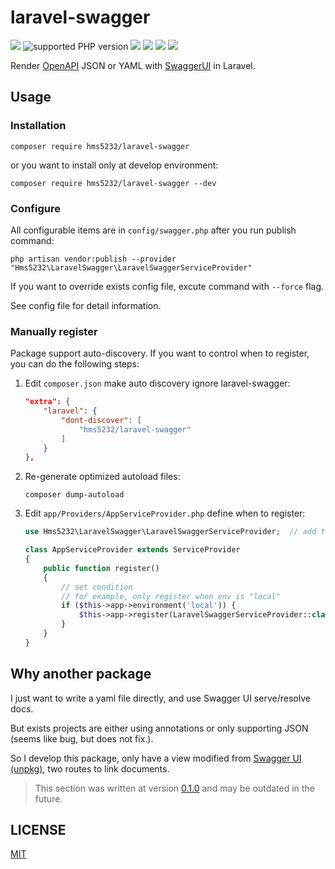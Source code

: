 # laravel-swagger

[![](https://img.shields.io/packagist/v/hms5232/laravel-swagger?include_prereleases)](https://packagist.org/packages/hms5232/laravel-swagger)
![supported PHP version](https://img.shields.io/packagist/dependency-v/hms5232/laravel-swagger/php?logo=php&color=%23787cb4)
![](https://img.shields.io/packagist/dependency-v/hms5232/laravel-swagger/illuminate/support?color=ff2d20&label=Laravel&logo=laravel)
[![](https://img.shields.io/packagist/dt/hms5232/laravel-swagger)](https://packagist.org/packages/hms5232/laravel-swagger)
[![](https://img.shields.io/packagist/l/hms5232/laravel-swagger)](https://github.com/hms5232/laravel-swagger/blob/main/README.md)
[![](https://img.shields.io/github/actions/workflow/status/hms5232/laravel-swagger/phpunit.yml?branch=main&label=test)](https://github.com/hms5232/laravel-swagger/actions?query=branch%3Amain)

Render [OpenAPI](https://www.openapis.org/) JSON or YAML with [SwaggerUI](https://swagger.io/tools/swagger-ui/) in Laravel.

## Usage

### Installation

```shell
composer require hms5232/laravel-swagger
```

or you want to install only at develop environment:

```shell
composer require hms5232/laravel-swagger --dev
```

### Configure

All configurable items are in `config/swagger.php` after you run publish command:

```shell
php artisan vendor:publish --provider "Hms5232\LaravelSwagger\LaravelSwaggerServiceProvider"
```

If you want to override exists config file, excute command with `--force` flag.

See config file for detail information.

### Manually register

Package support auto-discovery. If you want to control when to register, you can do the following steps:

1. Edit `composer.json` make auto discovery ignore laravel-swagger:
    ```json
    "extra": {
        "laravel": {
            "dont-discover": [
                "hms5232/laravel-swagger"
            ]
        }
    },
    ```

2. Re-generate optimized autoload files:
    ```shell
    composer dump-autoload
    ```

3. Edit `app/Providers/AppServiceProvider.php` define when to register:
    ```php
    use Hms5232\LaravelSwagger\LaravelSwaggerServiceProvider;  // add this
    
    class AppServiceProvider extends ServiceProvider
    {
        public function register()
        {
            // set condition
            // for example, only register when env is "local"
            if ($this->app->environment('local')) {
                $this->app->register(LaravelSwaggerServiceProvider::class);  // register laravel-swagger
            }
        }
    }
    ```

## Why another package

I just want to write a yaml file directly, and use Swagger UI serve/resolve docs.

But exists projects are either using annotations or only supporting JSON (seems like bug, but does not fix.).

So I develop this package, only have a view modified from [Swagger UI (unpkg)](https://swagger.io/docs/open-source-tools/swagger-ui/usage/installation/#unpkg), two routes to link documents.

> This section was written at version [0.1.0](https://github.com/hms5232/laravel-swagger/releases/tag/v0.1.0) and may be outdated in the future.

## LICENSE

[MIT](LICENSE)
